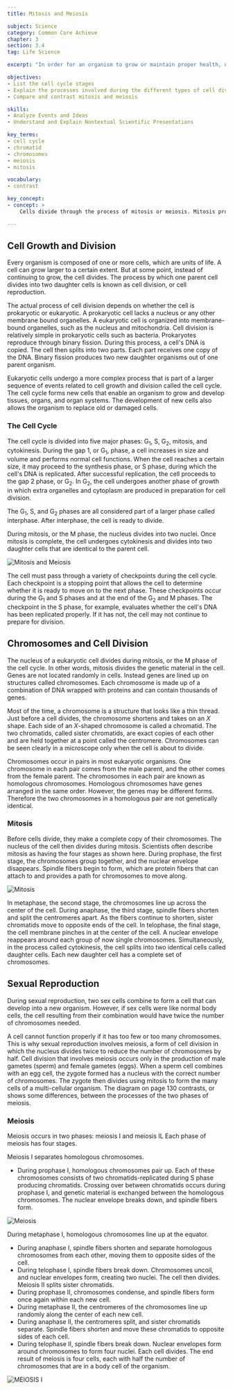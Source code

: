 ```yaml
---
title: Mitosis and Meiosis

subject: Science
category: Common Core Achieve
chapter: 3
section: 3.4
tag: Life Science

excerpt: "In order for an organism to grow or maintain proper health, new cells must be continuously produced. Learn about the reproduction of cells through the processes of mitosis and meiosis."

objectives:
- List the cell cycle stages
- Explain the processes involved during the different types of cell division
- Compare and contrast mitosis and meiosis

skills:
- Analyze Events and Ideas
- Understand and Explain Nontextual Scientific Presentations

key_terms:
- cell cycle
- chromatid
- chromosomes
- meiosis
- mitosis

vocabulary:
- contrast

key_concept:
- concept: >
    Cells divide through the process of mitosis or meiosis. Mitosis produces daughter cells that are identical to the parent cell. Meiosis produces sex cells that combine to produce offspring that are genetically different from parent cells.

---
```


## Cell Growth and Division

Every organism is composed of one or more cells, which are units of life. A cell can grow larger to a certain extent. But at some point, instead of continuing to grow, the cell divides. The process by which one parent cell divides into two daughter cells is known as cell division, or cell reproduction.

The actual process of cell division depends on whether the cell is prokaryotic or eukaryotic. A prokaryotic cell lacks a nucleus or any other membrane bound organelles. A eukaryotic cell is organized into membrane-bound organelles, such as the nucleus and mitochondria. Cell division is relatively simple in prokaryotic cells such as bacteria. Prokaryotes reproduce through binary fission. During this process, a cell's DNA is copied. The cell then splits into two parts. Each part receives one copy of the DNA. Binary fission produces two new daughter organisms out of one parent organism.

Eukaryotic cells undergo a more complex process that is part of a larger sequence of events related to cell growth and division called the cell cycle. The cell cycle forms new cells that enable an organism to grow and develop tissues, organs, and organ systems. The development of new cells also allows the organism to replace old or damaged cells.

### The Cell Cycle

The cell cycle is divided into five major phases: G<sub>1</sub>, S, G<sub>2</sub>, mitosis, and cytokinesis. During the gap 1, or G<sub>1</sub>, phase, a cell increases in size and volume and performs normal cell functions. When the cell reaches a certain size, it may proceed to the synthesis phase, or S phase, during which the cell's DNA is replicated. After successful replication, the cell proceeds to the gap 2 phase, or G<sub>2</sub>. In G<sub>2</sub>, the cell undergoes another phase of growth in which extra organelles and cytoplasm are produced in preparation for cell division.

The G<sub>1</sub>, S, and G<sub>2</sub> phases are all considered part of a larger phase called interphase. After interphase, the cell is ready to divide.

During mitosis, or the M phase, the nucleus divides into two nuclei. Once mitosis is complete, the cell undergoes cytokinesis and divides into two daughter cells that are identical to the parent cell.

![Mitosis and Meiosis]()

The cell must pass through a variety of checkpoints during the cell cycle. Each checkpoint is a stopping point that allows the cell to determine whether it is ready to move on to the next phase. These checkpoints occur during the G<sub>1</sub> and S phases and at the end of the G<sub>2</sub> and M phases. The checkpoint in the S phase, for example, evaluates whether the cell's DNA has been replicated properly. If it has not, the cell may not continue to prepare for division.

## Chromosomes and Cell Division

The nucleus of a eukaryotic cell divides during mitosis, or the M phase of the cell cycle. In other words, mitosis divides the genetic material in the cell. Genes are not located randomly in cells. Instead genes are lined up on structures called chromosomes. Each chromosome is made up of a combination of DNA wrapped with proteins and can contain thousands of genes.

Most of the time, a chromosome is a structure that looks like a thin thread. Just before a cell divides, the chromosome shortens and takes on an *X* shape. Each side of an *X*-shaped chromosome is called a chromatid. The two chromatids, called sister chromatids, are exact copies of each other and are held together at a point called the centromere. Chromosomes can be seen clearly in a microscope only when the cell is about to divide.

Chromosomes occur in pairs in most eukaryotic organisms. One chromosome in each pair comes from the male parent, and the other comes from the female parent. The chromosomes in each pair are known as homologous chromosomes. Homologous chromosomes have genes arranged in the same order. However, the genes may be different forms. Therefore the two chromosomes in a homologous pair are not genetically identical.

### Mitosis

Before cells divide, they make a complete copy of their chromosomes. The nucleus of the cell then divides during mitosis. Scientists often describe mitosis as having the four stages as shown here. During prophase, the first stage, the chromosomes group together, and the nuclear envelope disappears. Spindle fibers begin to form, which are protein fibers that can attach to and provides a path for chromosomes to move along.

![Mitosis]()

In metaphase, the second stage, the chromosomes line up across the center of the cell. During anaphase, the third stage, spindle fibers shorten and split the centromeres apart. As the fibers continue to shorten, sister chromatids move to opposite ends of the cell. In telophase, the final stage, the cell membrane pinches in at the center of the cell. A nuclear envelope reappears around each group of now single chromosomes. Simultaneously, in the process called cytokinesis, the cell splits into two identical cells called daughter cells. Each new daughter cell has a complete set of chromosomes.

## Sexual Reproduction

During sexual reproduction, two sex cells combine to form a cell that can develop into a new organism. However, if sex cells were like normal body cells, the cell resulting from their combination would have twice the number of chromosomes needed.

A cell cannot function properly if it has too few or too many chromosomes. This is why sexual reproduction involves meiosis, a form of cell division in which the nucleus divides twice to reduce the number of chromosomes by half. Cell division that involves meiosis occurs only in the production of male gametes (sperm) and female gametes (eggs). When a sperm cell combines with an egg cell, the zygote formed has a nucleus with the correct number of chromosomes. The zygote then divides using mitosis to form the many cells of a multi-cellular organism. The diagram on page 130 contrasts, or shows some differences, between the processes of the two phases of meiosis.

### Meiosis

Meiosis occurs in two phases: meiosis I and meiosis IL Each phase of meiosis has four stages.

Meiosis I separates homologous chromosomes.

  * During prophase I, homologous chromosomes pair up. Each of these chromosomes consists of two chromatids-replicated during S phase producing chromatids. Crossing over between chromatids occurs during prophase I, and genetic material is exchanged between the homologous chromosomes. The nuclear envelope breaks down, and spindle fibers form.

![Meiosis]()

During metaphase I, homologous chromosomes line up at the equator.

  * During anaphase I, spindle fibers shorten and separate homologous chromosomes from each other, moving them to opposite sides of the cell.
  * During telophase I, spindle fibers break down. Chromosomes uncoil, and nuclear envelopes form, creating two nuclei. The cell then divides. Meiosis II splits sister chromatids.
  * During prophase II, chromosomes condense, and spindle fibers form once again within each new cell.
  * During metaphase II, the centromeres of the chromosomes line up randomly along the center of each new cell.
  * During anaphase II, the centromeres split, and sister chromatids separate. Spindle fibers shorten and move these chromatids to opposite sides of each cell.
  * During telophase II, spindle fibers break down. Nuclear envelopes form around chromosomes to form four nuclei. Each cell divides. The end result of meiosis is four cells, each with half the number of chromosomes that are in a body cell of the organism.

![MEIOSIS I]()